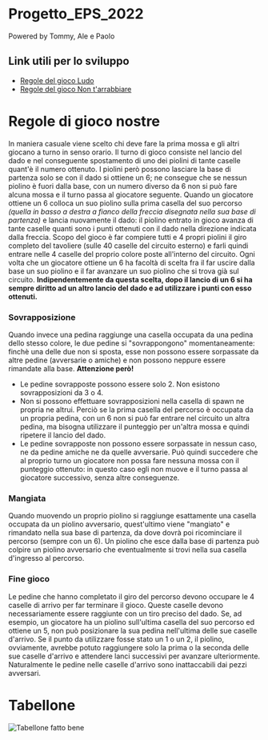 # Progetto_EPS_2022
Powered by Tommy, Ale e Paolo
## Link utili per lo sviluppo
- [Regole del gioco Ludo](https://it.wikipedia.org/wiki/Ludo_(gioco))
- [Regole del gioco Non t'arrabbiare](https://it.wikipedia.org/wiki/Non_t%27arrabbiare)
# Regole di gioco nostre
In maniera casuale viene scelto chi deve fare la prima mossa e gli altri giocano a turno in senso orario.
Il turno di gioco consiste nel lancio del dado e nel conseguente spostamento di uno dei piolini di tante caselle quant'è il numero ottenuto. 
I piolini però possono lasciare la base di partenza solo se con il dado si ottiene un 6; ne consegue che se nessun piolino è fuori dalla base, con un numero diverso da 6 non si può fare alcuna mossa e il turno passa al giocatore seguente. 
Quando un giocatore ottiene un 6 colloca un suo piolino sulla prima casella del suo percorso _(quella in basso a destra a fianco della freccia disegnata nella sua base di partenza)_ e lancia nuovamente il dado: il piolino entrato in gioco avanza di tante caselle quanti sono i punti ottenuti con il dado nella direzione indicata dalla freccia. 
Scopo del gioco è far compiere tutti e 4 propri piolini il giro completo del tavoliere (sulle 40 caselle del circuito esterno) e farli quindi entrare nelle 4 caselle del proprio colore poste all'interno del circuito. 
Ogni volta che un giocatore ottiene un 6 ha facoltà di scelta fra il far uscire dalla base un suo piolino e il far avanzare un suo piolino che si trova già sul circuito. **Indipendentemente da questa scelta, dopo il lancio di un 6 si ha sempre diritto ad un altro lancio del dado e ad utilizzare i punti con esso ottenuti.**
### Sovrapposizione
Quando invece una pedina raggiunge una casella occupata da una pedina dello stesso colore, le due pedine si "sovrappongono" momentaneamente: finchè una delle due non si sposta, esse non possono essere sorpassate da altre pedine (avversarie o amiche) e non possono neppure essere rimandate alla base. **Attenzione però!**
- Le pedine sovrapposte possono essere solo 2. Non esistono sovrapposizioni da 3 o 4.
- Non si possono effettuare sovrapposizioni nella casella di spawn ne propria ne altrui. Perciò se la prima casella del percorso è occupata da un propria pedina, con un 6 non si può far entrare nel circuito un altra pedina, ma bisogna utilizzare il punteggio per un'altra mossa e quindi ripetere il lancio del dado.
- Le pedine sovrapposte non possono essere sorpassate in nessun caso, ne da pedine amiche ne da quelle avversarie. Può quindi succedere che al proprio turno un giocatore non possa fare nessuna mossa con il punteggio ottenuto: in questo caso egli non muove e il turno passa al giocatore successivo, senza altre conseguenze.
### Mangiata
Quando muovendo un proprio piolino si raggiunge esattamente una casella occupata da un piolino avversario, quest'ultimo viene "mangiato" e rimandato nella sua base di partenza, da dove dovrà poi ricominciare il percorso (sempre con un 6). 
Un piolino che esce dalla base di partenza può colpire un piolino avversario che eventualmente si trovi nella sua casella d'ingresso al percorso.
### Fine gioco
Le pedine che hanno completato il giro del percorso devono occupare le 4 caselle di arrivo per far terminare il gioco. Queste caselle devono necessariamente essere raggiunte con un tiro preciso del dado. Se, ad esempio, un giocatore ha un piolino sull'ultima casella del suo percorso ed ottiene un 5, non può posizionare la sua pedina nell'ultima delle sue caselle d'arrivo. Se il punto da utilizzare fosse stato un 1 o un 2, il piolino, ovviamente, avrebbe potuto raggiungere solo la prima o la seconda delle sue caselle d'arrivo e attendere lanci successivi per avanzare ulteriormente. 
Naturalmente le pedine nelle caselle d'arrivo sono inattaccabili dai pezzi avversari.

# Tabellone
![Tabellone fatto bene](https://upload.wikimedia.org/wikipedia/commons/9/91/Menschenaergern.svg)

